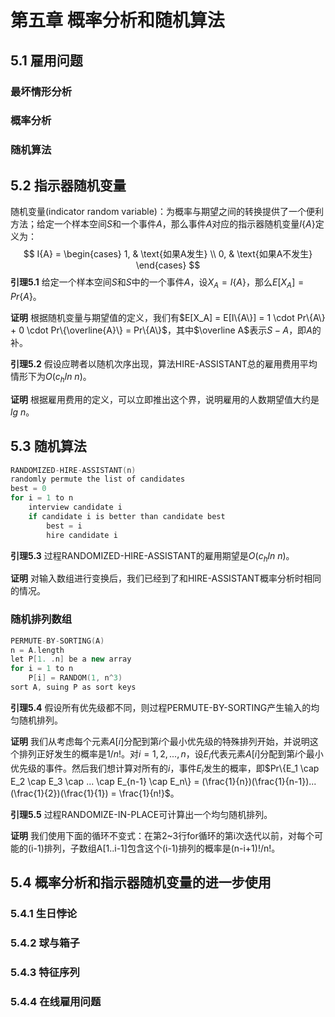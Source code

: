 # 第五章 概率分析和随机算法



## 5.1 雇用问题

### 最坏情形分析

### 概率分析

### 随机算法



## 5.2 指示器随机变量

随机变量(indicator random variable)：为概率与期望之间的转换提供了一个便利方法；给定一个样本空间$S$和一个事件$A$，那么事件$A$对应的指示器随机变量$I\{A\}$定义为：
$$
I{A} =
\begin{cases}
1, & \text{如果A发生}  \\
0, & \text{如果A不发生}
\end{cases}
$$
**引理5.1** 给定一个样本空间$S$和$S$中的一个事件$A$，设$X_A = I\{A\}$，那么$E[X_A]=Pr\{A\}$。

**证明** 根据随机变量与期望值的定义，我们有$E[X_A] = E[I\{A\}] = 1 \cdot Pr\{A\} + 0 \cdot Pr\{\overline{A}\} = Pr\{A\}$，其中$\overline A$表示$S-A$，即$A$的补。

**引理5.2** 假设应聘者以随机次序出现，算法HIRE-ASSISTANT总的雇用费用平均情形下为$O(c_h ln\ n)$。

**证明** 根据雇用费用的定义，可以立即推出这个界，说明雇用的人数期望值大约是$lg\ n$。



## 5.3 随机算法

```c++
RANDOMIZED-HIRE-ASSISTANT(n)
randomly permute the list of candidates
best = 0
for i = 1 to n
    interview candidate i
    if candidate i is better than candidate best
        best = i
        hire candidate i
```

**引理5.3** 过程RANDOMIZED-HIRE-ASSISTANT的雇用期望是$O(c_h ln\ n)$。

**证明** 对输入数组进行变换后，我们已经到了和HIRE-ASSISTANT概率分析时相同的情况。

### 随机排列数组

```c++
PERMUTE-BY-SORTING(A)
n = A.length
let P[1. .n] be a new array
for i = 1 to n
    P[i] = RANDOM(1, n^3)
sort A, suing P as sort keys
```

**引理5.4** 假设所有优先级都不同，则过程PERMUTE-BY-SORTING产生输入的均匀随机排列。

**证明** 我们从考虑每个元素$A[i]$分配到第$i$个最小优先级的特殊排列开始，并说明这个排列正好发生的概率是$1/n!$。对$i=1, 2, ..., n$，设$E_i$代表元素$A[i]$分配到第$i$个最小优先级的事件。然后我们想计算对所有的$i$，事件$E_i$发生的概率，即$Pr\{E_1 \cap E_2 \cap E_3 \cap ... \cap E_{n-1} \cap E_n\} = (\frac{1}{n})(\frac{1}{n-1})...(\frac{1}{2})(\frac{1}{1}) = \frac{1}{n!}$。

**引理5.5** 过程RANDOMIZE-IN-PLACE可计算出一个均匀随机排列。

**证明** 我们使用下面的循环不变式：在第2~3行for循环的第i次迭代以前，对每个可能的(i-1)排列，子数组A[1..i-1]包含这个(i-1)排列的概率是(n-i+1)!/n!。



## 5.4 概率分析和指示器随机变量的进一步使用

### 5.4.1 生日悖论

### 5.4.2 球与箱子

### 5.4.3 特征序列

### 5.4.4 在线雇用问题

